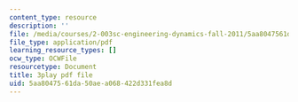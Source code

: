 ```yaml
---
content_type: resource
description: ''
file: /media/courses/2-003sc-engineering-dynamics-fall-2011/5aa8047561da50aea068422d331fea8d_osyKjTQuwlk.pdf
file_type: application/pdf
learning_resource_types: []
ocw_type: OCWFile
resourcetype: Document
title: 3play pdf file
uid: 5aa80475-61da-50ae-a068-422d331fea8d
---
```

